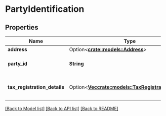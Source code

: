 # PartyIdentification

## Properties

Name | Type | Description | Notes
------------ | ------------- | ------------- | -------------
**address** | Option<[**crate::models::Address**](Address.md)> |  | [optional]
**party_id** | **String** | Assigned identification for the party. | 
**tax_registration_details** | Option<[**Vec<crate::models::TaxRegistrationDetails>**](TaxRegistrationDetails.md)> | Tax registration details of the entity. | [optional]

[[Back to Model list]](../README.md#documentation-for-models) [[Back to API list]](../README.md#documentation-for-api-endpoints) [[Back to README]](../README.md)


